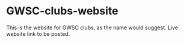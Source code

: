 # GWSC-clubs-website
This is the website for GWSC clubs, as the name would suggest. Live website link to be posted.
